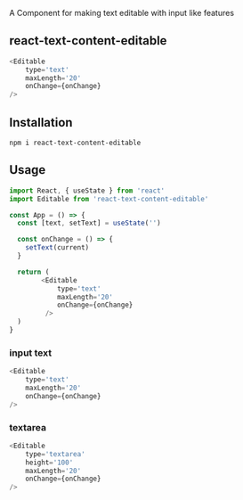 A Component for making text editable with input like features

## react-text-content-editable

```js
<Editable
    type='text'
    maxLength='20'
    onChange={onChange}
/>
```
## Installation


```
npm i react-text-content-editable
```

## Usage


```javascript
import React, { useState } from 'react'
import Editable from 'react-text-content-editable'

const App = () => {
  const [text, setText] = useState('')

  const onChange = () => {
    setText(current)
  }

  return (
        <Editable 
            type='text'
            maxLength='20'
            onChange={onChange}
         />
  )
}
```

### input text
```js
<Editable
    type='text'
    maxLength='20'
    onChange={onChange}
/>
```

### textarea
```js
<Editable
    type='textarea'
    height='100'
    maxLength='20'
    onChange={onChange}
/>
```

